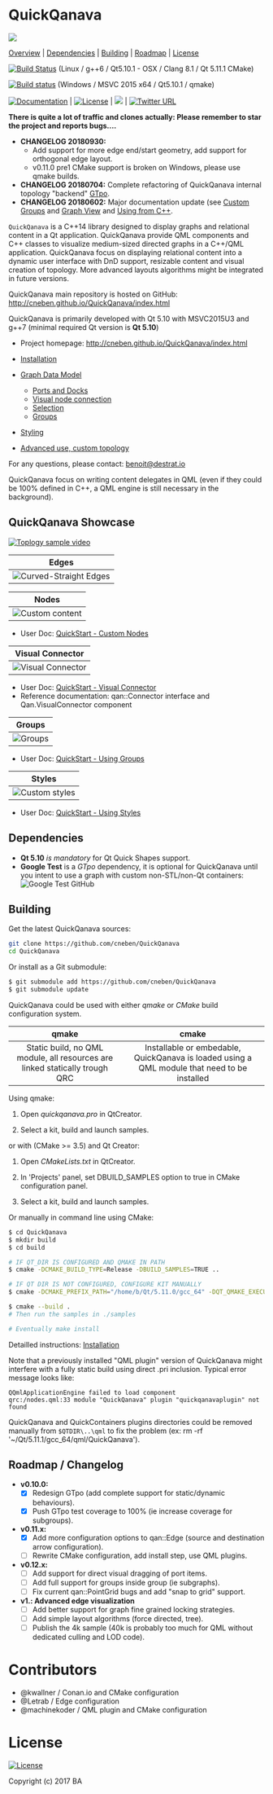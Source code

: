 QuickQanava 
============================

![](https://github.com/cneben/QuickQanava/blob/master/doc/web/docs/images/home.png)

[Overview](#QuickQanava) |
[Dependencies](#Dependencies) |
[Building](#building) |
[Roadmap](#Roadmap) |
[License](#license)

[![Build Status](https://travis-ci.org/cneben/QuickQanava.svg?branch=master)](https://travis-ci.org/cneben/QuickQanava)  (Linux / g++6 / Qt5.10.1 - OSX / Clang 8.1 / Qt 5.11.1 CMake)

[![Build status](https://ci.appveyor.com/api/projects/status/ghpiaqqew63er8ea?svg=true)](https://ci.appveyor.com/project/cneben/quickqanava) (Windows / MSVC 2015 x64 / Qt5.10.1 / qmake)

[![Documentation](https://img.shields.io/badge/docs-doxygen-blue.svg)](http://cneben.github.io/QuickQanava/) |
[![License](https://img.shields.io/badge/License-BSD%203--Clause-blue.svg)](https://opensource.org/licenses/BSD-3-Clause) |
![](https://img.shields.io/badge/version-0.11.0-blue.svg) |
[![Twitter URL](https://img.shields.io/twitter/url/https/twitter.com/fold_left.svg?style=social&label=Follow%20%40QuickQanava)](https://twitter.com/QuickQanava)

**There is quite a lot of traffic and clones actually: Please remember to star the project and reports bugs....**

+ **CHANGELOG 20180930:** 
    + Add support for more edge end/start geometry, add support for orthogonal edge layout.
    + v0.11.0 pre1 CMake support is broken on Windows, please use qmake builds.
+ **CHANGELOG 20180704:** Complete refactoring of QuickQanava internal topology "backend" [GTpo](https://github.com/cneben/QuickQanava/tree/master/GTpo).
+ **CHANGELOG 20180602:** Major documentation update (see [Custom Groups](http://cneben.github.io/QuickQanava/nodes/index.html#custom-groups) and [Graph View](http://cneben.github.io/QuickQanava/graph/index.html#graph-view) and [Using from C++](http://cneben.github.io/QuickQanava/advanced/index.html#using-from-c).

`QuickQanava` is a C++14 library designed to display graphs and relational content in a Qt application. QuickQanava provide QML components and C++ classes to visualize medium-sized directed graphs in a C++/QML application. QuickQanava focus on displaying relational content into a dynamic user interface with DnD support, resizable content and visual creation of topology. More advanced layouts algorithms might be integrated in future versions.

QuickQanava main repository is hosted on GitHub: http://cneben.github.io/QuickQanava/index.html

QuickQanava is primarily developed with Qt 5.10 with MSVC2015U3 and g++7 (minimal required Qt version is **Qt 5.10**)

+ Project homepage: http://cneben.github.io/QuickQanava/index.html

+ [Installation](http://cneben.github.io/QuickQanava/installation/index.html)
+ [Graph Data Model](http://cneben.github.io/QuickQanava/graph/index.html)
  + [Ports and Docks](http://cneben.github.io/QuickQanava/nodes/index.html#docks-and-ports)
  + [Visual node connection](http://cneben.github.io/QuickQanava/edges/index.html#visual-creation-of-edges)
  + [Selection](http://cneben.github.io/QuickQanava/nodes/index.html#selection)
  + [Groups](http://cneben.github.io/QuickQanava/nodes/index.html#grouping-nodes)
+ [Styling](http://cneben.github.io/QuickQanava/styles/index.html#node-style)
+ [Advanced use, custom topology](http://cneben.github.io/QuickQanava/advanced/index.html)


For any questions, please contact: benoit@destrat.io

QuickQanava focus on writing content delegates in QML (even if they could be 100% defined in C++, a QML engine is still necessary in the background).

## QuickQanava Showcase

[![Toplogy sample video](https://img.youtube.com/vi/bUTO_PeegP4/0.jpg)](https://www.youtube.com/watch?v=bUTO_PeegP4)

| Edges       | 
| :---:       |
| ![Curved-Straight Edges](https://github.com/cneben/QuickQanava/blob/master/doc/web/docs/images/edges-curved-straight.gif) |

| Nodes       | 
| :---:       |
| ![Custom content](https://github.com/cneben/QuickQanava/blob/master/doc/web/docs/images/sample-nodes.gif) |

  - User Doc:  [QuickStart - Custom Nodes](http://cneben.github.io/QuickQanava/topology/index.html#displaying-custom-nodes)

| Visual Connector       |   
| :---:                  | 
![Visual Connector](https://github.com/cneben/QuickQanava/blob/master/doc/web/docs/images/sample-dataflow-short.gif) |

  - User Doc:  [QuickStart - Visual Connector](http://cneben.github.io/QuickQanava/topology/index.html#visual-connection-of-nodes)
  - Reference documentation: qan::Connector interface and Qan.VisualConnector component

| Groups       | 
| :---:        | 
| ![Groups](https://github.com/cneben/QuickQanava/blob/master/doc/web/docs/nodes/sample-groups.gif) |

  - User Doc:  [QuickStart - Using Groups](http://cneben.github.io/QuickQanava/topology/index.html#using-groups)

| Styles       |
| :---:        | 
| ![Custom styles](https://github.com/cneben/QuickQanava/blob/master/doc/web/docs/images/sample-styles.gif) |

  - User Doc:  [QuickStart - Using Styles](http://cneben.github.io/QuickQanava/styles/index.html)

## Dependencies

- **Qt 5.10** _is mandatory_ for Qt Quick Shapes support.
- **Google Test** is a *GTpo* dependency, it is optional for QuickQanava until you intent to use a graph with custom non-STL/non-Qt containers: ![Google Test GitHub](https://github.com/google/googletest)

## Building

Get the latest QuickQanava sources:

```sh
git clone https://github.com/cneben/QuickQanava
cd QuickQanava
```

Or install as a Git submodule:

```sh
$ git submodule add https://github.com/cneben/QuickQanava
$ git submodule update
```

QuickQanava could be used with either _qmake_ or _CMake_ build configuration system.

| qmake                | cmake             | 
| :---:                | :---:             | 
| Static build, no QML module, all resources are linked statically trough QRC | Installable or embedable, QuickQanava is loaded using a QML module that need to be installed | 


Using qmake:

1. Open _quickqanava.pro_ in QtCreator.

2. Select a kit, build and launch samples.


or with (CMake >= 3.5) and Qt Creator:

1. Open _CMakeLists.txt_ in QtCreator.

2. In 'Projects' panel, set DBUILD_SAMPLES option to true in CMake configuration panel.

3. Select a kit, build and launch samples.

Or manually in command line using CMake:

```sh
$ cd QuickQanava
$ mkdir build
$ cd build

# IF QT_DIR IS CONFIGURED AND QMAKE IN PATH
$ cmake -DCMAKE_BUILD_TYPE=Release -DBUILD_SAMPLES=TRUE ..

# IF QT DIR IS NOT CONFIGURED, CONFIGURE KIT MANUALLY
$ cmake -DCMAKE_PREFIX_PATH="/home/b/Qt/5.11.0/gcc_64" -DQT_QMAKE_EXECUTABLE="/home/b/Qt/5.11.0/gcc_64/bin/qmake"  -DBUILD_SAMPLES=TRUE ../QuickQanava/

$ cmake --build .
# Then run the samples in ./samples

# Eventually make install
```

Detailled instructions:  [Installation](http://cneben.github.io/QuickQanava/installation/index.html)

Note that a previously installed "QML plugin" version of QuickQanava might interfere with a fully static build using direct .pri inclusion. Typical error message looks like:

```
QQmlApplicationEngine failed to load component
qrc:/nodes.qml:33 module "QuickQanava" plugin "quickqanavaplugin" not found
```

QuickQanava and QuickContainers plugins directories could be removed manually from `$QTDIR\..\qml` to fix the problem (ex: rm -rf '~/Qt/5.11.1/gcc_64/qml/QuickQanava').

## Roadmap / Changelog

  - **v0.10.0:**	 
    - [X] Redesign GTpo (add complete support for static/dynamic behaviours).
    - [X] Push GTpo test coverage to 100% (ie increase coverage for subgroups).
  - **v0.11.x:**
    - [X] Add more configuration options to qan::Edge (source and destination arrow configuration).
    - [ ] Rewrite CMake configuration, add install step, use QML plugins.
  - **v0.12.x:**
    - [ ] Add support for direct visual dragging of port items.
    - [ ] Add full support for groups inside group (ie subgraphs).
    - [ ] Fix current qan::PointGrid bugs and add "snap to grid" support.
  - **v1.: Advanced edge visualization**
    - [ ] Add better support for graph fine grained locking strategies.
    - [ ] Add simple layout algorithms (force directed, tree).
    - [ ] Publish the 4k sample (40k is probably too much for QML without dedicated culling and LOD code).

Contributors
=======

 - @kwallner / Conan.io and CMake configuration
 - @Letrab / Edge configuration
 - @machinekoder / QML plugin and CMake configuration

License
=======

[![License](https://img.shields.io/badge/License-BSD%203--Clause-blue.svg)](https://opensource.org/licenses/BSD-3-Clause)

Copyright (c) 2017 BA

